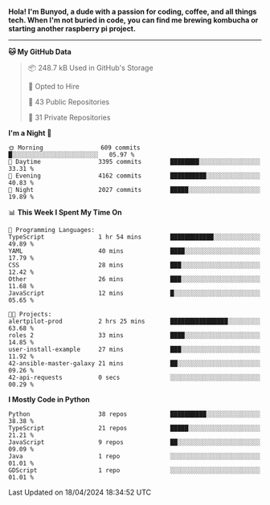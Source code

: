 <p>
<b>Hola! I'm Bunyod, a dude with a passion for coding, coffee, and all things tech. When I'm not buried in code, you can find me brewing kombucha or starting another raspberry pi project.</b>
</p>

---

<!--START_SECTION:waka-->
**🐱 My GitHub Data** 

> 📦 248.7 kB Used in GitHub's Storage 
 > 
> 💼 Opted to Hire
 > 
> 📜 43 Public Repositories 
 > 
> 🔑 31 Private Repositories 
 > 
**I'm a Night 🦉** 

```text
🌞 Morning                609 commits         █░░░░░░░░░░░░░░░░░░░░░░░░   05.97 % 
🌆 Daytime                3395 commits        ████████░░░░░░░░░░░░░░░░░   33.31 % 
🌃 Evening                4162 commits        ██████████░░░░░░░░░░░░░░░   40.83 % 
🌙 Night                  2027 commits        █████░░░░░░░░░░░░░░░░░░░░   19.89 % 
```


📊 **This Week I Spent My Time On** 

```text
💬 Programming Languages: 
TypeScript               1 hr 54 mins        ████████████░░░░░░░░░░░░░   49.89 % 
YAML                     40 mins             ████░░░░░░░░░░░░░░░░░░░░░   17.79 % 
CSS                      28 mins             ███░░░░░░░░░░░░░░░░░░░░░░   12.42 % 
Other                    26 mins             ███░░░░░░░░░░░░░░░░░░░░░░   11.68 % 
JavaScript               12 mins             █░░░░░░░░░░░░░░░░░░░░░░░░   05.65 % 

🐱‍💻 Projects: 
alertpilot-prod          2 hrs 25 mins       ████████████████░░░░░░░░░   63.68 % 
roles 2                  33 mins             ████░░░░░░░░░░░░░░░░░░░░░   14.85 % 
user-install-example     27 mins             ███░░░░░░░░░░░░░░░░░░░░░░   11.92 % 
42-ansible-master-galaxy 21 mins             ██░░░░░░░░░░░░░░░░░░░░░░░   09.26 % 
42-api-requests          0 secs              ░░░░░░░░░░░░░░░░░░░░░░░░░   00.29 % 
```

**I Mostly Code in Python** 

```text
Python                   38 repos            ██████████░░░░░░░░░░░░░░░   38.38 % 
TypeScript               21 repos            █████░░░░░░░░░░░░░░░░░░░░   21.21 % 
JavaScript               9 repos             ██░░░░░░░░░░░░░░░░░░░░░░░   09.09 % 
Java                     1 repo              ░░░░░░░░░░░░░░░░░░░░░░░░░   01.01 % 
GDScript                 1 repo              ░░░░░░░░░░░░░░░░░░░░░░░░░   01.01 % 
```




 Last Updated on 18/04/2024 18:34:52 UTC
<!--END_SECTION:waka-->
